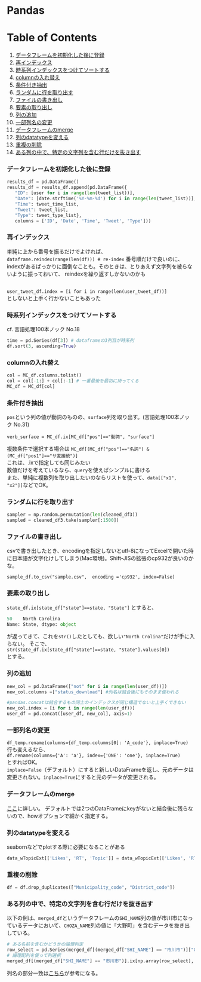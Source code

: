 <h1>Pandas</h1>

# Table of Contents
1. [データフレームを初期化した後に登録](#データフレームを初期化した後に登録)
2. [再インデックス](#再インデックス)
3. [時系列インデックスをつけてソートする](#時系列インデックスをつけてソートする)
4. [columnの入れ替え](#columnの入れ替え)
5. [条件付き抽出](#条件付き抽出)
6. [ランダムに行を取り出す](#ランダムに行を取り出す)
7. [ファイルの書き出し](#ファイルの書き出し)
8. [要素の取り出し](#要素の取り出し)
9. [列の追加](#列の追加)
10. [一部列名の変更](#一部列名の変更)
11. [データフレームのmerge](#データフレームのmerge)
12. [列のdatatypeを変える](#列のdatatypeを変える)
13. [重複の削除](#重複の削除)
14. [ある列の中で、特定の文字列を含む行だけを抜き出す](#ある列の中で特定の文字列を含む行だけを抜き出す)

### データフレームを初期化した後に登録
```python
results_df = pd.DataFrame()
results_df = results_df.append(pd.DataFrame({
   "ID": [user for i in range(len(tweet_list))],       
   "Date": [date.strftime('%Y-%m-%d') for i in range(len(tweet_list))],
   "Time": tweet_time_list,
   "Tweet": tweet_list,
   "Type": tweet_type_list},
   columns = ['ID', 'Date', 'Time', 'Tweet', 'Type']))
```

### 再インデックス
単純に上から番号を振るだけでよければ、<br>
`dataframe.reindex(range(len(df))) # re-index`
番号順だけで良いのに、indexがあるばっかりに面倒なことも。そのときは、とりあえず文字列を被らないように振っておいて、 reindexを繰り返すしかないのかも<br><br>

`user_tweet_df.index = [i for i in range(len(user_tweet_df))]`<br>
としないと上手く行かないこともあった

### 時系列インデックスをつけてソートする
cf. 言語処理100本ノック No.18<br>
```python
time = pd.Series(df[3]) # dataframeの3列目が時系列
df.sort(3, ascending=True)
```
### columnの入れ替え
```python
col = MC_df.columns.tolist()
col = col[-1:] + col[:-1] # 一番最後を最初に持ってくる
MC_df = MC_df[col]
```

### 条件付き抽出
`pos`という列の値が動詞のものの、`surface`列を取り出す。(言語処理100本ノック No.31)
```
verb_surface = MC_df.ix[MC_df["pos"]=="動詞", "surface"]
```

複数条件で選択する場合は
`MC_df[(MC_df["pos"]=="名詞") & (MC_df["pos1"]=="サ変接続")]` <br>
これは、.ixで指定しても同じみたい
<br>
数値だけを考えているなら、`query`を使えばシンプルに書ける<br>
また、単純に複数列を取り出したいのならリストを使って、`data[["x1", "x2"]]`などでOK。

### ランダムに行を取り出す
```python
sampler = np.random.permutation(len(cleaned_df3))
sampled = cleaned_df3.take(sampler[:1500])
```

### ファイルの書き出し
csvで書き出したとき、encodingを指定しないとutf-8になってExcelで開いた時に日本語が文字化けしてしまう(Mac環境)。Shift-JISの拡張のcp932が良いのかな。
```
sample_df.to_csv("sample.csv",  encoding ='cp932', index=False)
```

### 要素の取り出し
`state_df.ix[state_df["state"]==state, "State"]`
とすると、
```python
50    North Carolina
Name: State, dtype: object
```
が返ってきて、これを`str()`したとしても、欲しい`"North Crolina"`だけが手に入らない。
そこで、<br>
`str(state_df.ix[state_df["state"]==state, "State"].values[0])`<br>
とする。

### 列の追加
```python
new_col = pd.DataFrame(["not" for i in range(len(user_df))])
new_col.columns =["status_download"] #列名は結合後にもそのまま使われる

#pandas.concatは結合するもの同士のインデックスが同じ構造でないと上手くできない
new_col.index = [i for i in range(len(user_df))]
user_df = pd.concat([user_df, new_col], axis=1)
```

### 一部列名の変更
`df_temp.rename(columns={df_temp.columns[0]: 'A_code'}, inplace=True)`<br>
行も変えるなら、<br>
`df.rename(columns={'A': 'a'}, index={'ONE': 'one'}, inplace=True)`<br>
とすればOK。<br>
`inplace=False`（デフォルト）にすると新しいDataFrameを返し、元のデータは変更されない。`inplace=True`にすると元のデータが変更される。

### データフレームのmerge
[ここ](http://sinhrks.hatenablog.com/entry/2015/01/28/073327)に詳しい。
デフォルトでは2つのDataFrameにkeyがないと結合後に残らないので、howオプションで細かく指定する。

### 列のdatatypeを変える
seabornなどでplotする際に必要になることがある
```python
data_wTopicExt[['Likes', 'RT', 'Topic']] = data_wTopicExt[['Likes', 'RT', 'Topic']].astype(float)
```

### 重複の削除
```python
df = df.drop_duplicates(["Municipality_code", "District_code"])
```

### ある列の中で、特定の文字列を含む行だけを抜き出す
以下の例は、`merged_df`というデータフレームの`SHI_NAME`列の値が市川市になっているデータにおいて、`CHOZA_NAME`列の値に「大野町」を含むデータを抜き出している。
```python
# ある名前を含むかどうかの論理判定
row_select = pd.Series(merged_df[(merged_df["SHI_NAME"] == "市川市")]["CHOAZA_NAME"]).str.contains("大野町")
# 論理配列を使って列選択
merged_df[(merged_df["SHI_NAME"] == "市川市")].ix[np.array(row_select), :]
```
列名の部分一致は[こちら](http://qiita.com/hik0107/items/d991cc44c2d1778bb82e#%E3%83%87%E3%83%BC%E3%82%BF%E3%82%92%E3%81%84%E3%81%98%E3%81%A3%E3%81%A6%E3%81%BF%E3%82%88%E3%81%86)が参考になる。

